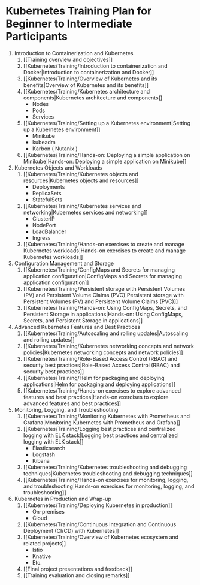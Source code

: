 # Kubernetes Training Plan for Beginner to Intermediate Participants
1. Introduction to Containerization and Kubernetes
	1. [[Training overview and objectives]]
	2. [[Kubernetes/Training/Introduction to containerization and Docker|Introduction to containerization and Docker]] 
	3. [[Kubernetes/Training/Overview of Kubernetes and its benefits|Overview of Kubernetes and its benefits]] 
	4. [[Kubernetes/Training/Kubernetes architecture and components|Kubernetes architecture and components]] 
		- Nodes
		- Pods
		- Services
	5. [[Kubernetes/Training/Setting up a Kubernetes environment|Setting up a Kubernetes environment]] 
		- Minikube
		- kubeadm
		- Karbon ( Nutanix )
	6. [[Kubernetes/Training/Hands-on: Deploying a simple application on Minikube|Hands-on: Deploying a simple application on Minikube]] 
2. Kubernetes Objects and Workloads
	1. [[Kubernetes/Training/Kubernetes objects and resources|Kubernetes objects and resources]] 
		- Deployments
		- ReplicaSets
		- StatefulSets
	2. [[Kubernetes/Training/Kubernetes services and networking|Kubernetes services and networking]] 
		- ClusterIP
		- NodePort
		- LoadBalancer
		- Ingress
	3. [[Kubernetes/Training/Hands-on exercises to create and manage Kubernetes workloads|Hands-on exercises to create and manage Kubernetes workloads]] 
3. Configuration Management and Storage
	1. [[Kubernetes/Training/ConfigMaps and Secrets for managing application configuration|ConfigMaps and Secrets for managing application configuration]] 
	2. [[Kubernetes/Training/Persistent storage with Persistent Volumes (PV) and Persistent Volume Claims (PVC)|Persistent storage with Persistent Volumes (PV) and Persistent Volume Claims (PVC)]] 
	3. [[Kubernetes/Training/Hands-on: Using ConfigMaps, Secrets, and Persistent Storage in applications|Hands-on: Using ConfigMaps, Secrets, and Persistent Storage in applications]]
4. Advanced Kubernetes Features and Best Practices
	1. [[Kubernetes/Training/Autoscaling and rolling updates|Autoscaling and rolling updates]] 
	2. [[Kubernetes/Training/Kubernetes networking concepts and network policies|Kubernetes networking concepts and network policies]] 
	3. [[Kubernetes/Training/Role-Based Access Control (RBAC) and security best practices|Role-Based Access Control (RBAC) and security best practices]] 
	4. [[Kubernetes/Training/Helm for packaging and deploying applications|Helm for packaging and deploying applications]] 
	5. [[Kubernetes/Training/Hands-on exercises to explore advanced features and best practices|Hands-on exercises to explore advanced features and best practices]]
5. Monitoring, Logging, and Troubleshooting
	1. [[Kubernetes/Training/Monitoring Kubernetes with Prometheus and Grafana|Monitoring Kubernetes with Prometheus and Grafana]] 
	2. [[Kubernetes/Training/Logging best practices and centralized logging with ELK stack|Logging best practices and centralized logging with ELK stack]]
		- Elasticsearch
		- Logstash
		- Kibana
	3. [[Kubernetes/Training/Kubernetes troubleshooting and debugging techniques|Kubernetes troubleshooting and debugging techniques]]
	4. [[Kubernetes/Training/Hands-on exercises for monitoring, logging, and troubleshooting|Hands-on exercises for monitoring, logging, and troubleshooting]]
6. Kubernetes in Production and Wrap-up
	1. [[Kubernetes/Training/Deploying Kubernetes in production]]
		- On-premises
		- Cloud
	2. [[Kubernetes/Training/Continuous Integration and Continuous Deployment (CI/CD) with Kubernetes]]
	3. [[Kubernetes/Training/Overview of Kubernetes ecosystem and related projects]]
		- Istio
		- Knative
		- Etc.
	4. [[Final project presentations and feedback]] 
	5. [[Training evaluation and closing remarks]]


